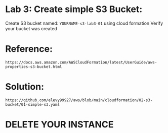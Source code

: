 # Lab 3: Create simple S3 Bucket:
Create S3 bucket named: `YOURNAME-s3-lab3-01` using cloud formation
Verify your bucket was created

# Reference:
```
https://docs.aws.amazon.com/AWSCloudFormation/latest/UserGuide/aws-properties-s3-bucket.html
```

# Solution:
```
https://github.com/elevy99927/aws/blob/main/cloudformation/02-s3-bucket/01-simple-s3.yaml
```

# DELETE YOUR INSTANCE
